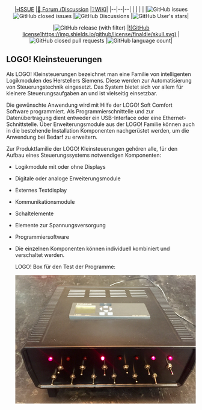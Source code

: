 <div align="center">

|[:skull:ISSUE](https://github.com/frankyhub/LOGO_Steuerungstechnik/issues?q=is%3Aissue)
|[:speech_balloon: Forum /Discussion](https://github.com/frankyhub/Markdown/discussions?discussions_q=)
|[:grey_question:WiKi](https://github.com/frankyhub/LOGO_Steuerungstechnik/wiki/Sicherheitsbestimmungen)|
|--|--|--|
| | | |
|![GitHub issues](https://img.shields.io/github/issues/frankyhub/LOGO_Steuerungstechnik)![GitHub closed issues](https://img.shields.io/github/issues-closed/frankyhub/LOGO_Steuerungstechnik)
|![GitHub Discussions](https://img.shields.io/github/discussions/frankyhub/LOGO_Steuerungstechnik)
|![GitHub User's stars](https://img.shields.io/github/stars/frankyhub)|

|![GitHub release (with filter)](https://img.shields.io/github/v/release/frankyhub/LOGO_Steuerungstechnik)
|[![GitHub license]https://img.shields.io/github/license/finaldie/skull.svg)](https://github.com/frankyhub/LOGO_Steuerungstechnik/blob/main/LICENSE.md)
|![GitHub closed pull requests](https://img.shields.io/github/issues-pr-closed/finaldie/skull.svg)[](https://github.com/frankyhub/LOGO_Steuerungstechnik/pulls)
|![GitHub language count](https://img.shields.io/github/languages/count/finaldie/skull.svg)[](https://github.com/frankyhub/LOGO_Steuerungstechnik/)|


</div>



## LOGO! Kleinsteuerungen 

Als LOGO! Kleinsteuerungen bezeichnet man eine Familie von intelligenten Logikmodulen des Herstellers Siemens. Diese werden zur Automatisierung von Steuerungstechnik eingesetzt. 
Das System bietet sich vor allem für kleinere Steuerungsaufgaben an und ist vielseitig einsetzbar.

Die gewünschte Anwendung wird mit Hilfe der LOGO! Soft Comfort Software programmiert. Als Programmierschnittelle und zur Datenübertragung dient entweder ein USB-Interface 
oder eine Ethernet-Schnittstelle. Über Erweiterungsmodule aus der LOGO! Familie können auch in die bestehende Installation Komponenten nachgerüstet werden, 
um die Anwendung bei Bedarf zu erweitern. 

Zur Produktfamilie der LOGO! Kleinsteuerungen gehören alle, für den Aufbau eines Steuerungssystems notwendigen Komponenten:

+ Logikmodule mit oder ohne Displays
+ Digitale oder analoge Erweiterungsmodule
+ Externes Textdisplay
+ Kommunikationsmodule
+ Schaltelemente
+ Elemente zur Spannungsversorgung
+ Programmiersoftware
+ Die einzelnen Komponenten können individuell kombiniert und verschaltet werden.

  LOGO! Box für den Test der Programme:

  ![Bild](LOGO.png)
